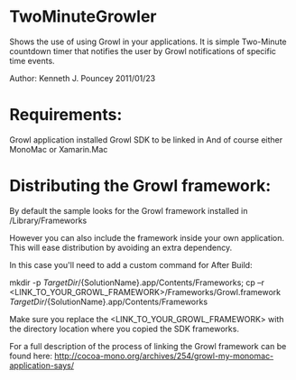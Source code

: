 TwoMinuteGrowler
================

Shows the use of using Growl in your applications.  It is simple Two-Minute countdown timer that
notifies the user by Growl notifications of specific time events.

Author:  Kenneth J. Pouncey 2011/01/23 

Requirements:
=============
Growl application installed
Growl SDK to be linked in
And of course either MonoMac or Xamarin.Mac

Distributing the Growl framework:
=================================

By default the sample looks for the Growl framework installed in /Library/Frameworks

However you can also include the framework inside your own application. This will ease distribution by avoiding an extra dependency.

In this case you'll need to add a custom command for After Build:

mkdir -p ${TargetDir}/${SolutionName}.app/Contents/Frameworks; cp –r <LINK_TO_YOUR_GROWL_FRAMEWORK>/Frameworks/Growl.framework ${TargetDir}/${SolutionName}.app/Contents/Frameworks

Make sure you replace the <LINK_TO_YOUR_GROWL_FRAMEWORK> with the directory location where you copied the SDK frameworks.


For a full description of the process of linking the Growl framework can be found here:
http://cocoa-mono.org/archives/254/growl-my-monomac-application-says/
